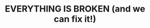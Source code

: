 ---
layout: interior
title: EVERYTHING IS BROKEN (and we can fix it!)
speaker: Michael Neth
permalink: michael-neth
image: img/20160607/michael_neth.jpg
event: 20160607
video: adIa0ygVyzg
favorite: Wichita is where I grew up and I love the new sense of pride that is developing in the city. It's small enough that anybody who wants to can make a difference and it's big enough for that to matter. Also we have Los Pinos and they have the best chimichangas and salsa in North America.
about: Michael Neth has been making art and designing experiences since he was a child. He currently leads product design and development for Callcap.com, helps promote civic hacking as the Project Coordinator for Open Wichita, and occasionally freelances and works on his own get-rich-slow ideas like 54 Hour Game Co. (54hour.com). Mostly, he posts weird things on Twitter and enjoys life with his family — Michelle and Tegan. Eventually there will probably be a blog too.
twitter: infernocloud
facebook: 
instagram: 
linkedin: neth
website: 
email: michael@michaelneth.com
telephone: 
---